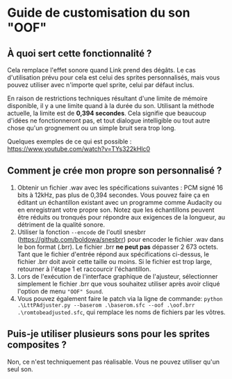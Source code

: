 # Guide de customisation du son "OOF"

## À quoi sert cette fonctionnalité ?

Cela remplace l'effet sonore quand Link prend des dégâts. Le cas d'utilisation prévu pour cela est celui des sprites personnalisés, mais vous pouvez utiliser avec n'importe quel sprite, celui par défaut inclus. 

En raison de restrictions techniques résultant d'une limite de mémoire disponible, il y a une limite quand à la durée du son. Utilisant la méthode actuelle, la limite est de  **0,394 secondes**. Cela signifie que beaucoup d'idées ne fonctionneront pas, et tout dialogue intelligible ou tout autre chose qu'un grognement ou un simple bruit sera trop long.

Quelques exemples de ce qui est possible : https://www.youtube.com/watch?v=TYs322kHlc0

## Comment je crée mon propre son personnalisé ? 

1. Obtenir un fichier .wav avec les spécifications suivantes : PCM signé 16 bits à 12kHz, pas plus de 0,394 secondes. Vous pouvez faire ça en éditant un échantillon existant avec un programme comme Audacity ou en enregistrant votre propre son. Notez que les échantillons peuvent être réduits ou tronqués pour répondre aux exigences de la longueur, au détriment de la qualité sonore.
2. Utiliser la fonction `--encode` de l'outil snesbrr (https://github.com/boldowa/snesbrr) pour encoder le fichier .wav dans le bon format (.brr).
Le fichier .brr **ne peut pas** dépasser 2 673 octets. Tant que le fichier d'entrée répond aux spécifications ci-dessus, le fichier .brr doit avoir cette taille ou moins. Si le fichier est trop large, retourner à l'étape 1 et raccourcir l'échantillon. 
3. Lors de l'exécution de l'interface graphique de l'ajusteur, sélectionner simplement le fichier .brr que vous souhaitez utiliser après avoir cliqué l'option de menu `"OOF" Sound`.
4. Vous pouvez également faire le patch via la ligne de commande: `python .\LttPAdjuster.py --baserom .\baserom.sfc --oof .\oof.brr .\romtobeadjusted.sfc`, qui remplace les noms de fichiers par les vôtres. 

## Puis-je utiliser plusieurs sons pour les sprites composites ?

Non, ce n'est techniquement pas réalisable. Vous ne pouvez utiliser qu'un seul son. 
